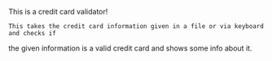 This is a credit card validator!

	This takes the credit card information given in a file or via keyboard and checks if
the given information is a valid credit card and shows some info about it.
